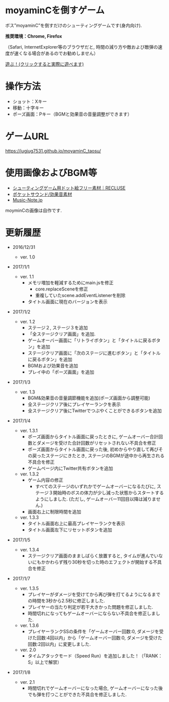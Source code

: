 # moyaminCを倒すゲーム
ボス”moyaminC”を倒すだけのシューティングゲームです(身内向け).

**推奨環境：Chrome, Firefox**

（Safari, InternetExplorer等のブラウザだと, 時間の減り方や敵および敵弾の速度が速くなる場合があるのでお勧めしません）

[遊ぶ！(クリックすると実際に遊べます)](https://jugjug7531.github.io/moyaminC_taosu/)

# 操作方法
- ショット：Xキー
- 移動：十字キー
- ポーズ画面：Pキー（BGMと効果音の音量調整ができます）

# ゲームURL
https://jugjug7531.github.io/moyaminC_taosu/

# 使用画像およびBGM等
- [シューティングゲーム用ドット絵フリー素材｜RECLUSE](http://mfstg.web.fc2.com/material/index.html)
- [ポケットサウンド/効果音素材](http://pocket-se.info/)
- [Music-Note.jp](http://www.music-note.jp)

moyminCの画像は自作です.

# 更新履歴
- 2016/12/31
  - ver. 1.0

- 2017/1/1
  - ver. 1.1
    - メモリ増加を軽減するためにmain.jsを修正
      - core.replaceSceneを修正
      - 重複していたscene.addEventListenerを削除
    - タイトル画面に現在のバージョンを表示
- 2017/1/2
  - ver. 1.2
    - ステージ２, ステージ３を追加
    - 「全ステージクリア画面」を追加.
    - ゲームオーバー画面に「リトライボタン」と「タイトルに戻るボタン」を追加
    - ステージクリア画面に「次のステージに進むボタン」と「タイトルに戻るボタン」を追加
    - BGMおよび効果音を追加
    - プレイ中の「ポーズ画面」を追加
- 2017/1/3
  - ver. 1.3
    - BGM&効果音の音量調節機能を追加(ポーズ画面から調整可能)
    - 全ステージクリア後にプレイヤーランクを表示
    - 全ステージクリア後にTwitterでつぶやくことができるボタンを追加
- 2017/1/4
  - ver. 1.3.1
    - ポーズ画面からタイトル画面に戻ったときに, ゲームオーバー合計回数とダメージを受けた合計回数がリセットされない不具合を修正
    - ポーズ画面からタイトル画面に戻った後, 初めからやり直して再びその戻ったステージにきたとき, ステージのBGMが途中から再生される不具合を修正
    - ゲームページ内にTwitter共有ボタンを追加
  - ver. 1.3.2
    - ゲーム内容の修正
      - すべてのステージのいずれかでゲームオーバーになるたびに, ステージ３開始時のボスの体力が少し減った状態からスタートするようにしました. (ただし, ゲームオーバー11回目以降は減りません.)
    - 画面右上に制限時間を追加
  - ver. 1.3.3
    - タイトル画面右上に最高プレイヤーランクを表示
    - タイトル画面左下にリセットボタンを追加
- 2017/1/5
  - ver. 1.3.4
    - ステージクリア画面のまましばらく放置すると, タイムが進んでいないにもかかわらず残り30秒を切った時のエフェクトが開始する不具合を修正
- 2017/1/7
  - ver. 1.3.5
    - プレイヤーがダメージを受けてから再び弾を打てるようになるまでの時間を3秒から2.5秒に修正しました.
    - プレイヤーの当たり判定が若干大きかった問題を修正しました.
    - 時間切れになってもゲームオーバーにならない不具合を修正しました.
  - ver. 1.3.6
    - プレイヤーランクSSの条件を「ゲームオーバー回数:0, ダメージを受けた回数:4回以内」から「ゲームオーバー回数:0, ダメージを受けた回数:2回以内」に変更しました.
  - ver. 2.0
    - タイムアタックモード（Speed Run）を追加しました！（「RANK：S」以上で解禁）
- 2017/1/8
  - ver. 2.1
    - 時間切れでゲームオーバーになった場合, ゲームオーバーになった後でも弾を打つことができた不具合を修正しました.
